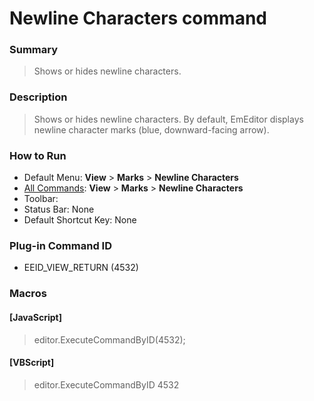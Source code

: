 # Newline Characters command

### Summary

> Shows or hides newline characters.

### Description

> Shows or hides newline characters. By default, EmEditor displays newline character marks (blue, downward-facing arrow).

### How to Run

- Default Menu: **View** \> **Marks** \> **Newline Characters**
- [All Commands](../tools/all_commands): **View** \> **Marks** \> **Newline Characters**
- Toolbar:
- Status Bar: None
- Default Shortcut Key: None

### Plug-in Command ID

- EEID\_VIEW\_RETURN (4532)

### Macros

#### \[JavaScript\]

> editor.ExecuteCommandByID(4532);

#### \[VBScript\]

> editor.ExecuteCommandByID 4532